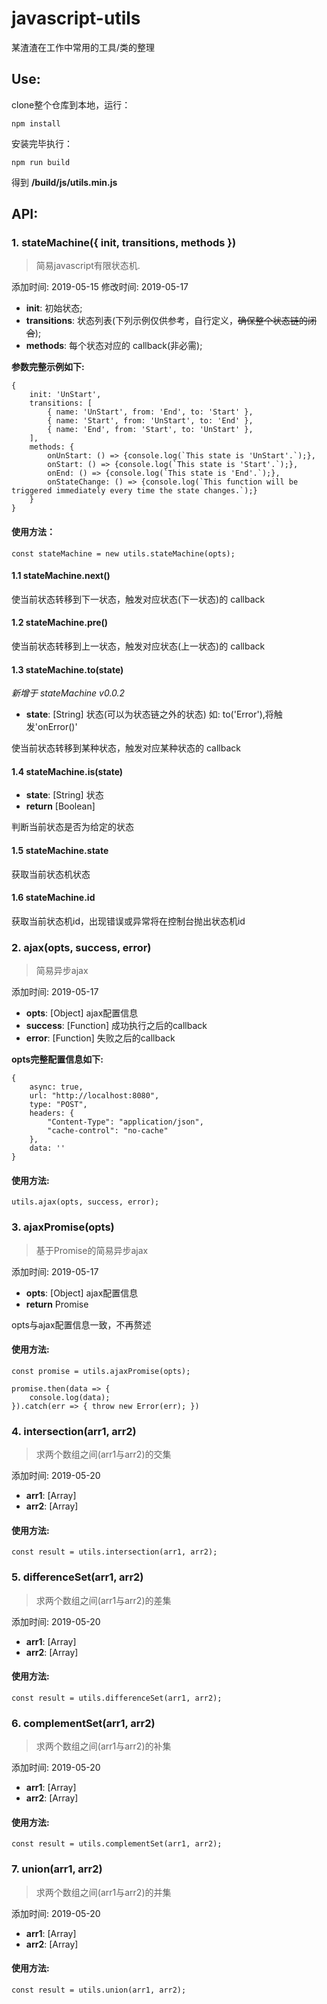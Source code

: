 # javascript-utils
某渣渣在工作中常用的工具/类的整理

## Use:

clone整个仓库到本地，运行：
```
npm install
```
安装完毕执行：
```
npm run build
```
得到 **/build/js/utils.min.js**

## API:

### 1. stateMachine({ init, transitions, methods })

> 简易javascript有限状态机.
   
添加时间: 2019-05-15
修改时间: 2019-05-17

- **init**: 初始状态;
- **transitions**: 状态列表(下列示例仅供参考，自行定义，~~确保整个状态链的闭合~~);
- **methods**: 每个状态对应的 callback(非必需);

**参数完整示例如下:**
```
{
    init: 'UnStart',
    transitions: [
        { name: 'UnStart', from: 'End', to: 'Start' },
        { name: 'Start', from: 'UnStart', to: 'End' },
        { name: 'End', from: 'Start', to: 'UnStart' },
    ],
    methods: {
        onUnStart: () => {console.log(`This state is 'UnStart'.`);},
        onStart: () => {console.log(`This state is 'Start'.`);},
        onEnd: () => {console.log(`This state is 'End'.`);},
        onStateChange: () => {console.log(`This function will be triggered immediately every time the state changes.`);}
    }
}
```

#### 使用方法：

```
const stateMachine = new utils.stateMachine(opts);
```

#### 1.1 stateMachine.next()

使当前状态转移到下一状态，触发对应状态(下一状态)的 callback

#### 1.2 stateMachine.pre()

使当前状态转移到上一状态，触发对应状态(上一状态)的 callback

#### 1.3 stateMachine.to(state)

*新增于 stateMachine v0.0.2*

- **state**: [String] 状态(可以为状态链之外的状态) 如: to('Error'),将触发'onError()'

使当前状态转移到某种状态，触发对应某种状态的 callback

#### 1.4 stateMachine.is(state)

- **state**: [String] 状态
- **return** [Boolean]

判断当前状态是否为给定的状态

#### 1.5 stateMachine.state

获取当前状态机状态

#### 1.6 stateMachine.id

获取当前状态机id，出现错误或异常将在控制台抛出状态机id


### 2. ajax(opts, success, error)

> 简易异步ajax

添加时间: 2019-05-17

- **opts**: [Object] ajax配置信息
- **success**: [Function] 成功执行之后的callback
- **error**: [Function] 失败之后的callback
  
**opts完整配置信息如下:**
```
{
    async: true,
    url: "http://localhost:8080",
    type: "POST",
    headers: {
        "Content-Type": "application/json",
        "cache-control": "no-cache"
    },
    data: ''
}
```

#### 使用方法:
```
utils.ajax(opts, success, error);
```

### 3. ajaxPromise(opts)

> 基于Promise的简易异步ajax

添加时间: 2019-05-17

- **opts**: [Object] ajax配置信息
- **return** Promise
  
opts与ajax配置信息一致，不再赘述

#### 使用方法:
```
const promise = utils.ajaxPromise(opts);

promise.then(data => {
    console.log(data);
}).catch(err => { throw new Error(err); })
```

### 4. intersection(arr1, arr2)

> 求两个数组之间(arr1与arr2)的交集

添加时间: 2019-05-20

- **arr1**: [Array]
- **arr2**: [Array]

#### 使用方法:
```
const result = utils.intersection(arr1, arr2);
```

### 5. differenceSet(arr1, arr2)

> 求两个数组之间(arr1与arr2)的差集

添加时间: 2019-05-20

- **arr1**: [Array]
- **arr2**: [Array]

#### 使用方法:
```
const result = utils.differenceSet(arr1, arr2);
```

### 6. complementSet(arr1, arr2)

> 求两个数组之间(arr1与arr2)的补集

添加时间: 2019-05-20

- **arr1**: [Array]
- **arr2**: [Array]

#### 使用方法:
```
const result = utils.complementSet(arr1, arr2);
```

### 7. union(arr1, arr2)

> 求两个数组之间(arr1与arr2)的并集

添加时间: 2019-05-20

- **arr1**: [Array]
- **arr2**: [Array]

#### 使用方法:
```
const result = utils.union(arr1, arr2);
```
